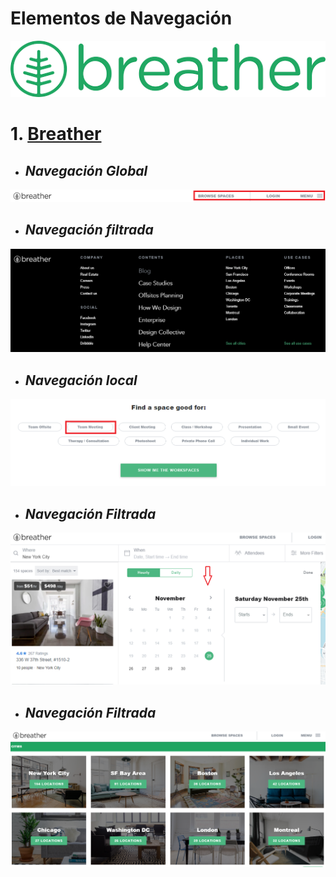 # Elementos de Navegación

![logo](assets/img/logo.png)

# 1. [Breather](https://breather.com/)

+ ## _Navegación Global_

![](assets/img/barra-nav.png)

+ ## _Navegación filtrada_

![](assets/img/in-line.png)

+ ## _Navegación local_

![](assets/img/adicional.png)

+ ## _Navegación Filtrada_

![](assets/img/filtrada.png)

+ ## _Navegación Filtrada_

![](assets/img/secciones.png)
